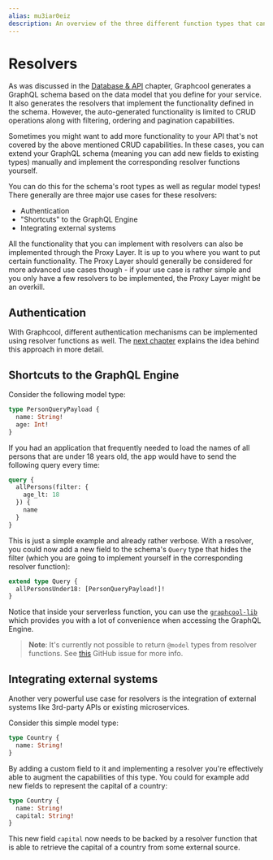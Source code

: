 ```yaml
---
alias: mu3iar0eiz 
description: An overview of the three different function types that can be used on the Graphcool platform and how to use them.
---
```


# Resolvers

As was discussed in the [Database & API]() chapter, Graphcool generates a GraphQL schema based on the data model that you define for your service. It also generates the resolvers that implement the functionality defined in the schema. However, the auto-generated functionality is limited to CRUD operations along with filtering, ordering and pagination capabilities.  

Sometimes you might want to add more functionality to your API that's not covered by the above mentioned CRUD capabilities. In these cases, you can extend your GraphQL schema (meaning you can add new fields to existing types) manually and implement the corresponding resolver functions yourself.

You can do this for the schema's root types as well as regular model types! There generally are three major use cases for these resolvers:

- Authentication
- "Shortcuts" to the GraphQL Engine
- Integrating external systems


<InfoBox type="info">

All the functionality that you can implement with resolvers can also be implemented through the Proxy Layer. It is up to you where you want to put certain functionality. The Proxy Layer should generally be considered for more advanced use cases though - if your use case is rather simple and you only have a few resolvers to be implemented, the Proxy Layer might be an overkill.  

</InfoBox>


## Authentication

With Graphcool, different authentication mechanisms can be implemented using resolver functions as well. The [next chapter]() explains the idea behind this approach in more detail.

## Shortcuts to the GraphQL Engine

Consider the following model type:

```graphql
type PersonQueryPayload {
  name: String!
  age: Int!
}
```

If you had an application that frequently needed to load the names of all persons that are under 18 years old, the app would have to send the following query every time:

```graphql
query {
  allPersons(filter: {
    age_lt: 18
  }) {
    name
  }
}
```

This is just a simple example and already rather verbose. With a resolver, you could now add a new field to the schema's `Query` type that hides the filter (which you are going to implement yourself in the corresponding resolver function):

```graphql
extend type Query {
  allPersonsUnder18: [PersonQueryPayload!]!
}
```

Notice that inside your serverless function, you can use the [`graphcool-lib`](https://github.com/graphcool/graphcool-lib) which provides you with a lot of convenience when accessing the GraphQL Engine.  

> **Note**: It's currently not possible to return `@model` types from resolver functions. See [this](https://github.com/graphcool/graphcool-framework/issues/743) GitHub issue for more info.

## Integrating external systems

Another very powerful use case for resolvers is the integration of external systems like 3rd-party APIs or existing microservices.

Consider this simple model type:

```graphql
type Country {
  name: String!
}
```

By adding a custom field to it and implementing a resolver you're effectively able to augment the capabilities of this type. You could for example add new fields to represent the capital of a country:

```graphql
type Country {
  name: String!
  capital: String!
}
```

This new field `capital` now needs to be backed by a resolver function that is able to retrieve the capital of a country from some external source.
